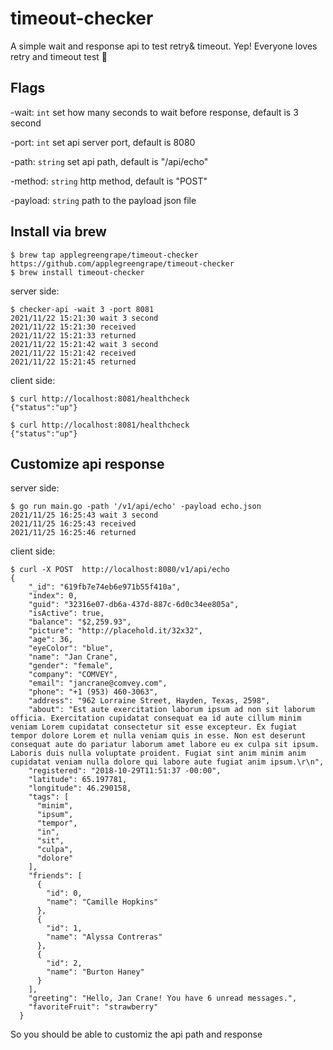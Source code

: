 # timeout-checker
A simple wait and response api to test retry& timeout. Yep! Everyone loves retry and timeout test 🤠

## Flags
-wait: `int` set how many seconds to wait before response, default is 3 second

-port: `int` set api server port, default is 8080

-path: `string` set api path, default is "/api/echo"

-method: `string` http method, default is "POST"

-payload: `string` path to the payload json file

## Install via brew 
```
$ brew tap applegreengrape/timeout-checker https://github.com/applegreengrape/timeout-checker
$ brew install timeout-checker
```
server side:
```
$ checker-api -wait 3 -port 8081
2021/11/22 15:21:30 wait 3 second
2021/11/22 15:21:30 received
2021/11/22 15:21:33 returned
2021/11/22 15:21:42 wait 3 second
2021/11/22 15:21:42 received
2021/11/22 15:21:45 returned
```

client side:
```
$ curl http://localhost:8081/healthcheck
{"status":"up"}

$ curl http://localhost:8081/healthcheck
{"status":"up"}
```

## Customize api response
server side:
```
$ go run main.go -path '/v1/api/echo' -payload echo.json
2021/11/25 16:25:43 wait 3 second
2021/11/25 16:25:43 received
2021/11/25 16:25:46 returned
```

client side:
```
$ curl -X POST  http://localhost:8080/v1/api/echo
{
    "_id": "619fb7e74eb6e971b55f410a",
    "index": 0,
    "guid": "32316e07-db6a-437d-887c-6d0c34ee805a",
    "isActive": true,
    "balance": "$2,259.93",
    "picture": "http://placehold.it/32x32",
    "age": 36,
    "eyeColor": "blue",
    "name": "Jan Crane",
    "gender": "female",
    "company": "COMVEY",
    "email": "jancrane@comvey.com",
    "phone": "+1 (953) 460-3063",
    "address": "962 Lorraine Street, Hayden, Texas, 2598",
    "about": "Est aute exercitation laborum ipsum ad non sit laborum officia. Exercitation cupidatat consequat ea id aute cillum minim veniam Lorem cupidatat consectetur sit esse excepteur. Ex fugiat tempor dolore Lorem et nulla veniam quis in esse. Non est deserunt consequat aute do pariatur laborum amet labore eu ex culpa sit ipsum. Laboris duis nulla voluptate proident. Fugiat sint anim minim anim cupidatat veniam nulla dolore qui labore aute fugiat anim ipsum.\r\n",
    "registered": "2018-10-29T11:51:37 -00:00",
    "latitude": 65.197781,
    "longitude": 46.290158,
    "tags": [
      "minim",
      "ipsum",
      "tempor",
      "in",
      "sit",
      "culpa",
      "dolore"
    ],
    "friends": [
      {
        "id": 0,
        "name": "Camille Hopkins"
      },
      {
        "id": 1,
        "name": "Alyssa Contreras"
      },
      {
        "id": 2,
        "name": "Burton Haney"
      }
    ],
    "greeting": "Hello, Jan Crane! You have 6 unread messages.",
    "favoriteFruit": "strawberry"
  }
```
So you should be able to customiz the api path and response

